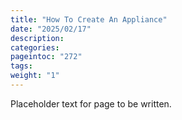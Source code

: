 ```yaml
---
title: "How To Create An Appliance"
date: "2025/02/17"
description:
categories:
pageintoc: "272"
tags:
weight: "1"
---
```


<a id="how-to-create-an-appliance"></a>

<!--# How to Create an Appliance -->

Placeholder text for page to be written.
